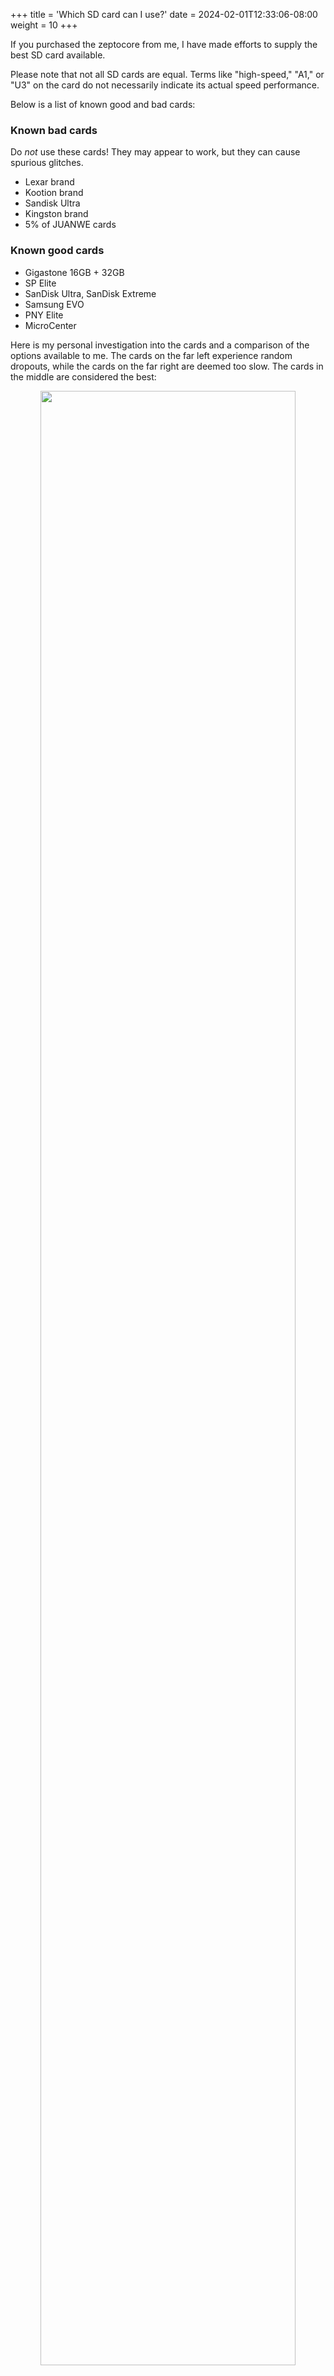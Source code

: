 +++
title = 'Which SD card can I use?'
date = 2024-02-01T12:33:06-08:00
weight = 10
+++

If you purchased the zeptocore from me, I have made efforts to supply the best SD card available.

Please note that not all SD cards are equal. Terms like "high-speed," "A1," or "U3" on the card do not necessarily indicate its actual speed performance.

Below is a list of known good and bad cards:

### Known bad cards

Do *not* use these cards! They may appear to work, but they can cause spurious glitches.

- Lexar brand
- Kootion brand
- Sandisk Ultra
- Kingston brand
- 5% of JUANWE cards

### Known good cards

- Gigastone 16GB + 32GB
- SP Elite
- SanDisk Ultra, SanDisk Extreme
- Samsung EVO
- PNY Elite
- MicroCenter

Here is my personal investigation into the cards and a comparison of the options available to me. The cards on the far left experience random dropouts, while the cards on the far right are deemed too slow. The cards in the middle are considered the best:

<p style="text-align:center;">
<img loading="lazy" src="https://schollz.com/img/sdcard_timings2.webp" style="width:90%;">
</p>

